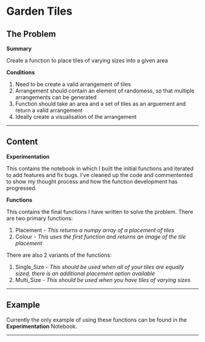 # Garden Tiles

## The Problem

**Summary**

Create a function to place tiles of varying sizes into a given area

**Conditions**

1.   Need to be create a valid arrangement of tiles
2.   Arrangement should contain an element of randomess, so that multiple arrangements can be generated
3.   Function should take an area and a set of tiles as an arguement and return a valid arrangement
4.   Ideally create a visualisation of the arrangement

---

## Content

**Experimentation**

This contains the notebook in which I built the initial functions and iterated to add features and fix bugs. I've cleaned up the code and commentented to show my thought process and how the function development has progressed. 

**Functions**

This contains the final functions I have written to solve the problem. There are two primary functions:

1. Placement - *This returns a numpy array of a placement of tiles*
2. Colour - *This uses the first function and returns an image of the tile placement*

There are also 2 variants of the functions:

1. Single_Size - *This should be used when all of your tiles are equally sized, there is an additional placement option available*
2. Multi_Size - *This should be used when you have tiles of varying sizes*

---

## Example

Currently the only example of using these functions can be found in the **Experimentation** Notebook.

---
